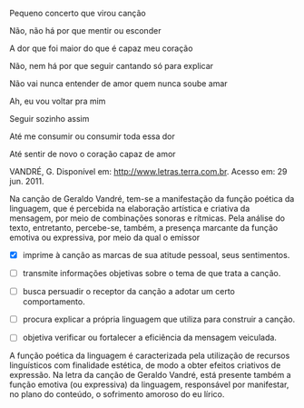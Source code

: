 

Pequeno concerto que virou canção

Não, não há por que mentir ou esconder

A dor que foi maior do que é capaz meu coração

Não, nem há por que seguir cantando só para explicar

Não vai nunca entender de amor quem nunca soube amar

Ah, eu vou voltar pra mim

Seguir sozinho assim

Até me consumir ou consumir toda essa dor

Até sentir de novo o coração capaz de amor

VANDRÉ, G. Disponível em: http://www.letras.terra.com.br. Acesso em: 29 jun. 2011.

Na canção de Geraldo Vandré, tem-se a manifestação da função poética da linguagem, que é percebida na elaboração artística e criativa da mensagem, por meio de combinações sonoras e rítmicas. Pela análise do texto, entretanto, percebe-se, também, a presença marcante da função emotiva ou expressiva, por meio da qual o emissor



- [x] imprime à canção as marcas de sua atitude pessoal, seus sentimentos.
- [ ] transmite informações objetivas sobre o tema de que trata a canção.
- [ ] busca persuadir o receptor da canção a adotar um certo comportamento.
- [ ] procura explicar a própria linguagem que utiliza para construir a canção.
- [ ] objetiva verificar ou fortalecer a eficiência da mensagem veiculada.


A função poética da linguagem é caracterizada pela utilização de recursos linguísticos com finalidade estética, de modo a obter efeitos criativos de expressão. Na letra da canção de Geraldo Vandré, está presente também a função emotiva (ou expressiva) da linguagem, responsável por manifestar, no plano do conteúdo, o sofrimento amoroso do eu lírico.
